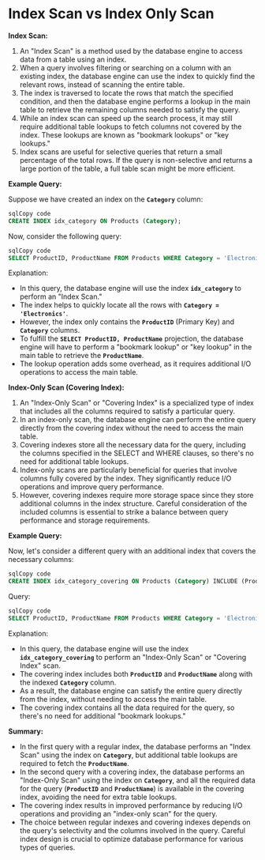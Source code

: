 # Index Scan vs Index Only Scan

**Index Scan:**

1. An "Index Scan" is a method used by the database engine to access data from a table using an index.
2. When a query involves filtering or searching on a column with an existing index, the database engine can use the index to quickly find the relevant rows, instead of scanning the entire table.
3. The index is traversed to locate the rows that match the specified condition, and then the database engine performs a lookup in the main table to retrieve the remaining columns needed to satisfy the query.
4. While an index scan can speed up the search process, it may still require additional table lookups to fetch columns not covered by the index. These lookups are known as "bookmark lookups" or "key lookups."
5. Index scans are useful for selective queries that return a small percentage of the total rows. If the query is non-selective and returns a large portion of the table, a full table scan might be more efficient.

**Example Query:**

Suppose we have created an index on the **`Category`** column:

```sql
sqlCopy code
CREATE INDEX idx_category ON Products (Category);
```

Now, consider the following query:

```sql
sqlCopy code
SELECT ProductID, ProductName FROM Products WHERE Category = 'Electronics';
```

Explanation:

- In this query, the database engine will use the index **`idx_category`** to perform an "Index Scan."
- The index helps to quickly locate all the rows with **`Category = 'Electronics'`**.
- However, the index only contains the **`ProductID`** (Primary Key) and **`Category`** columns.
- To fulfill the **`SELECT ProductID, ProductName`** projection, the database engine will have to perform a "bookmark lookup" or "key lookup" in the main table to retrieve the **`ProductName`**.
- The lookup operation adds some overhead, as it requires additional I/O operations to access the main table.

**Index-Only Scan (Covering Index):**

1. An "Index-Only Scan" or "Covering Index" is a specialized type of index that includes all the columns required to satisfy a particular query.
2. In an index-only scan, the database engine can perform the entire query directly from the covering index without the need to access the main table.
3. Covering indexes store all the necessary data for the query, including the columns specified in the SELECT and WHERE clauses, so there's no need for additional table lookups.
4. Index-only scans are particularly beneficial for queries that involve columns fully covered by the index. They significantly reduce I/O operations and improve query performance.
5. However, covering indexes require more storage space since they store additional columns in the index structure. Careful consideration of the included columns is essential to strike a balance between query performance and storage requirements.

**Example Query:**

Now, let's consider a different query with an additional index that covers the necessary columns:

```sql
sqlCopy code
CREATE INDEX idx_category_covering ON Products (Category) INCLUDE (ProductID, ProductName);
```

Query:

```sql
sqlCopy code
SELECT ProductID, ProductName FROM Products WHERE Category = 'Electronics';
```

Explanation:

- In this query, the database engine will use the index **`idx_category_covering`** to perform an "Index-Only Scan" or "Covering Index" scan.
- The covering index includes both **`ProductID`** and **`ProductName`** along with the indexed **`Category`** column.
- As a result, the database engine can satisfy the entire query directly from the index, without needing to access the main table.
- The covering index contains all the data required for the query, so there's no need for additional "bookmark lookups."

**Summary:**

- In the first query with a regular index, the database performs an "Index Scan" using the index on **`Category`**, but additional table lookups are required to fetch the **`ProductName`**.
- In the second query with a covering index, the database performs an "Index-Only Scan" using the index on **`Category`**, and all the required data for the query (**`ProductID`** and **`ProductName`**) is available in the covering index, avoiding the need for extra table lookups.
- The covering index results in improved performance by reducing I/O operations and providing an "index-only scan" for the query.
- The choice between regular indexes and covering indexes depends on the query's selectivity and the columns involved in the query. Careful index design is crucial to optimize database performance for various types of queries.